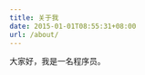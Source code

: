 ```yaml
---
title: 关于我
date: 2015-01-01T08:55:31+08:00
url: /about/
---
```



<p class="message">
大家好，我是一名程序员。
</p>


